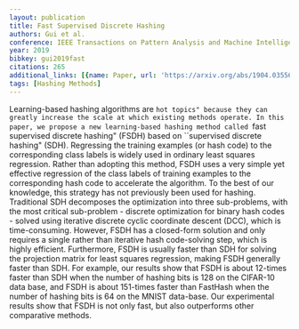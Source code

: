 ```yaml
---
layout: publication
title: Fast Supervised Discrete Hashing
authors: Gui et al.
conference: IEEE Transactions on Pattern Analysis and Machine Intelligence
year: 2019
bibkey: gui2019fast
citations: 265
additional_links: [{name: Paper, url: 'https://arxiv.org/abs/1904.03556'}]
tags: [Hashing Methods]
---
```

Learning-based hashing algorithms are ``hot topics" because they can greatly
increase the scale at which existing methods operate. In this paper, we propose
a new learning-based hashing method called ``fast supervised discrete hashing"
(FSDH) based on ``supervised discrete hashing" (SDH). Regressing the training
examples (or hash code) to the corresponding class labels is widely used in
ordinary least squares regression. Rather than adopting this method, FSDH uses
a very simple yet effective regression of the class labels of training examples
to the corresponding hash code to accelerate the algorithm. To the best of our
knowledge, this strategy has not previously been used for hashing. Traditional
SDH decomposes the optimization into three sub-problems, with the most critical
sub-problem - discrete optimization for binary hash codes - solved using
iterative discrete cyclic coordinate descent (DCC), which is time-consuming.
However, FSDH has a closed-form solution and only requires a single rather than
iterative hash code-solving step, which is highly efficient. Furthermore, FSDH
is usually faster than SDH for solving the projection matrix for least squares
regression, making FSDH generally faster than SDH. For example, our results
show that FSDH is about 12-times faster than SDH when the number of hashing
bits is 128 on the CIFAR-10 data base, and FSDH is about 151-times faster than
FastHash when the number of hashing bits is 64 on the MNIST data-base. Our
experimental results show that FSDH is not only fast, but also outperforms
other comparative methods.